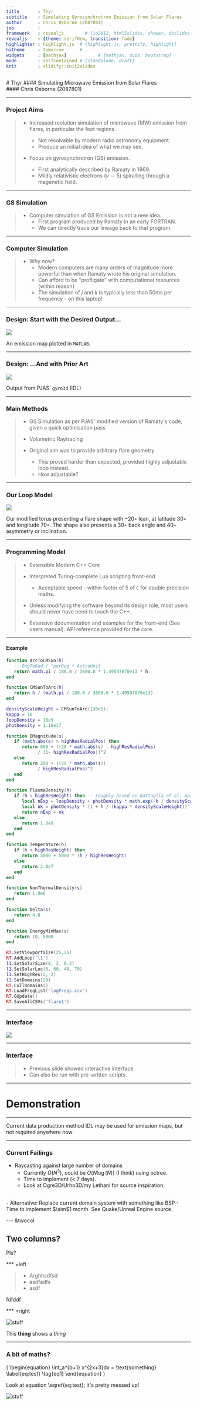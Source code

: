 ```yaml
---
title       : Thyr
subtitle    : Simulating Gyrosynchrotron Emission from Solar Flares
author      : Chris Osborne (2087801)
job         :
framework   : revealjs        # {io2012, html5slides, shower, dzslides, ...}
revealjs    : {theme: serifNew, transition: fade}
highlighter : highlight.js  # {highlight.js, prettify, highlight}
hitheme     : tomorrow      #
widgets     : [mathjax]            # {mathjax, quiz, bootstrap}
mode        : selfcontained # {standalone, draft}
knit        : slidify::knit2slides
---
```


<script src="http://ajax.googleapis.com/ajax/libs/jquery/1.9.1/jquery.min.js"></script>
<style type="text/css">
#fullImg {
    height: auto;
    width: auto;
    max-width: 60vw;
    max-height: 60vh;
}
</style>

<style type="text/css">
#captionedImg {
    height: auto;
    width: auto;
    max-width: 50vw;
    max-height: 50vh;
}
</style>

<section style="text-align: left;">
# Thyr
#### Simulating Microwave Emission from Solar Flares
<br/>
#### Chris Osborne (2087801)
</section>

---
### Project Aims

> - Increased reolution simulation of microwave (MW) emission from flares, in particular the foot regions.
>      - Not resolvable by modern radio astronomy equipment.
>      - Produce an initial idea of what we may see.
>
> - Focus on gyrosynchrotron (GS) emission.
>      - First analytically described by Ramaty in 1969.
>      - Mildly relativistic electrons ($\gamma \sim 5$) spiralling through a magenetic field.

---
### GS Simulation

> - Computer simulation of GS Emission is not a new idea.
>      - First program produced by Ramaty in an early FORTRAN.
>      - We can directly trace our lineage back to that program.

---
### Computer Simulation

> - Why now?
>     - Modern computers are many orders of magnitude more powerful than when Ramaty wrote his original
>     simulation.
>     - Can afford to be "profligate" with computational resources (within reason)
>     - The simulation of $j$ and $k$ is typically less than 50ms per frequency - on this laptop!

---
### Design: Start with the Desired Output...

<img id="fullImg" src="noFeet.png" />

An emission map plotted in `MATLAB`.

---
### Design: ...And with Prior Art

<img id="fullImg" src="Gyro3D.png" />

Output from PJAS' `gyro3d` (IDL)

---
### Main Methods

> - GS Simulation as per PJAS' modified version of Ramaty's code, given a quick optimisation pass
>
> - Volumetric Raytracing
>
> - Original aim was to provide arbitrary flare geometry
>     - This proved harder than expected, provided highly adjustable loop instead.
>     - How adjustable?

---
### Our Loop Model

<img id="captionedImg" src="rep.png" />

Our modified torus presenting a flare shape with −20◦ lean, at latitude 30◦ and longitude 70◦. The
shape also presents a 30◦ back angle and 40◦ asymmetry or inclination.

---
### Programming Model

> - Extensible Modern C++ Core
>
> - Interpreted Turing-complete Lua scripting front-end.
>     - Acceptable speed - within factor of 5 of `C` for double precision maths.
>
> - Unless modifying the software beyond its design role, most users should never have need to touch the C++.
>
> - Extensive documentation and examples for the front-end (See users manual). API reference provided for the core.

---
#### Example

```lua
function ArcToCMSun(h)
   -- DegToRad / "perDeg * AstroUnit
   return math.pi / 180.0 / 3600.0 * 1.49597870e13 * h
end

function CMSunToArc(h)
   return h / (math.pi / 180.0 / 3600.0 * 1.49597870e13)
end

densityScaleHeight = CMSunToArc(130e5);
kappa = 10
loopDensity = 10e9
photDensity = 1.16e17

function BMagnitude(s)
   if (math.abs(s) > highResRadialPos) then
      return 600 + ((20 * math.abs(s) - highResRadialPos)
            / (1- highResRadialPos))^2
   else
      return 200 + ((20 * math.abs(s))
            / highResRadialPos)^2
   end
end

function PlasmaDensity(h)
   if (h < highResHeight) then -- roughly based on Battaglia et al. ApJ 752
      local nExp = loopDensity + photDensity * math.exp(-h / densityScaleHeight)
      local nk = photDensity * (1 + h / (kappa * densityScaleHeight))^(-kappa + 1)
      return nExp + nk
   else
      return 1.0e9
   end
end

function Temperature(h)
   if (h < highResHeight) then
      return 5000 + 5000 * (h / highResHeight)
   else
      return 2.0e7
   end
end

function NonThermalDensity(s)
   return 1.0e6
end

function Delta(s)
   return 4.0
end

function EnergyMinMax(s)
   return 10, 5000
end

RT.SetViewportSize(25,25)
RT.AddLoop('l1')
l1.SetSolarSize(8, 2, 0.2)
l1.SetSolarLoc(0, 60, 40, 70)
l1.SetHighRes(2, 2)
l1.SetDomains(20)
RT.CullDomains()
RT.LoadFreqList('logFreqs.csv')
RT.GUpdate()
RT.SaveAllCSVs('flare1')
```

---
### Interface

<img id="fullImg" src="Interface.png" />

---
### Interface

> - Previous slide showed interactive interface.
> - Can also be run with pre-written scripts.

---
# Demonstration

---

Current data production method
IDL may be used for emission maps, but not required anywhere now


---
### Current Failings

- Raycasting against large number of domains
    - Currently $O(N^3)$, could be $O(N\log(N))$ (I think) using octree.
    - Time to implement (< 7 days).
    - Look at Ogre3D/Urho3D/my Lethani for source inspiration.
<br/>
    - Alternative: Replace current domain system with something like BSP
    - Time to implement $\sim$1 month. See Quake/Unreal Engine source.


--- &twocol
## Two columns?

Pls?

*** =left

> - Arghhsdfsd
> - asdfadfs
> - asdf

fdfddf

*** =right

<!-- ![Stuff](../../noFeet.png) -->

<img id="fullImg" src="../../noFeet.png" alt="stuff" />

This **thing** shows a *thing*

---

### A bit of maths?


\(
\begin{equation}
\int_a^{b+1} x^{2x+3}dx = \text{something}
\label{eq:test}
\tag{eq1}
\end{equation}
\)

Look at equation \eqref{eq:test}; it's pretty messed up!

<img id="fullImg" src="../../noFeet.png" alt="stuff" />

<script>
$('ol.incremental li').addClass('fragment')//note to anyone reading this code, you may need to change to ul from ol depending on ordered vs unordered list
$('ul.incremental li').addClass('fragment')//note to anyone reading this code, you may need to change to ul from ol depending on ordered vs unordered list
</script>
